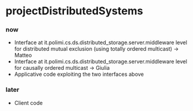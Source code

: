 # projectDistributedSystems

### now

<ul>
<li>Interface at it.polimi.cs.ds.distributed_storage.server.middleware level for distributed mutual exclusion (using totally ordered multicast) -> Matteo</li>
<li>Interface at it.polimi.cs.ds.distributed_storage.server.middleware level for causally ordered multicast -> Giulia</li>
<li>Applicative code exploiting the two interfaces above</li>
</ul>

### later
<ul>
<li>Client code</li>
</ul>
